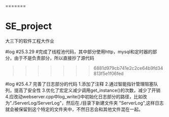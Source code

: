 
=======
# SE_project
大三下的软件工程大作业

#log
#25.3.29
#完成了线程池代码，其中部分使用http，mysql和定时器的部分，由于不是负责部分，所以直接抄了源代码
>>>>>>> 6881d979cb741e2c2ce64b9fd34813f5e1f06fed


#log
#25.4.7
完善了日志部分的代码
1.添加了注释
2.通过智能指针管理阻塞队列，提高了安全性
3.优化了宏定义减少调用get_instance()的次数，减少了开销
4.应改动webserver.cpp中log_write()中初始化日志部分的路径，比如改为"./ServerLog/ServerLog"，然后在./目录下新建文件夹
"ServerLog",这样日志就会被保留到这个特定的文件夹中，不然日志会和其他文件混在一起。

